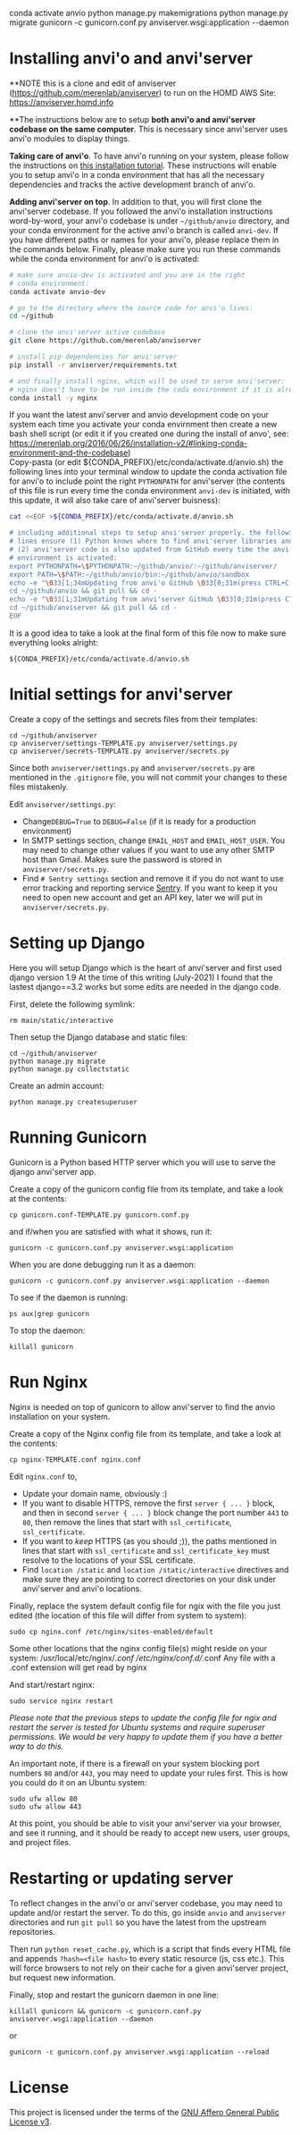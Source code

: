 conda activate anvio
python manage.py makemigrations
python manage.py migrate
gunicorn -c gunicorn.conf.py anviserver.wsgi:application --daemon

# Installing anvi'o and anvi'server
**NOTE this is a clone and edit of anviserver (https://github.com/merenlab/anviserver) to run on the HOMD AWS Site: https://anviserver.homd.info

**The instructions below are to setup **both anvi'o and anvi'server codebase on the same computer**. This is necessary since anvi'server uses anvi'o modules to display things.

**Taking care of anvi'o**. To have anvi'o running on your system, please follow the instructions on [this installation tutorial](https://merenlab.org/2016/06/26/installation-v2/#5-follow-the-active-development-youre-a-wizard-arry). These instructions will enable you to setup anvi'o in a conda environment that has all the necessary dependencies and tracks the active development branch of anvi'o.

**Adding anvi'server on top**. In addition to that, you will first clone the anvi'server codebase. If you followed the anvi'o installation instructions word-by-word, your anvi'o codebase is under `~/github/anvio` directory, and your conda environment for the active anvi'o branch is called `anvi-dev`. If you have different paths or names for your anvi'o, please replace them in the commands below. Finally, please make sure you run these commands while the conda environment for anvi'o is activated:
 
``` bash
# make sure anvio-dev is activated and you are in the right
# conda environment:
conda activate anvio-dev

# go to the directory where the source code for anvi'o lives:
cd ~/github

# clone the anvi'server active codebase
git clone https://github.com/merenlab/anviserver

# install pip dependencies for anvi'server
pip install -r anviserver/requirements.txt

# and finally install nginx, which will be used to serve anvi'server:
# nginx does't have to be run inside the coda environment if it is already installed on your system.
conda install -y nginx
```
If you want the latest anvi'server and anvio development code on your system each time you activate
your conda envirnment then create a new bash shell script (or edit it if you created one during the install of anvo', see:
https://merenlab.org/2016/06/26/installation-v2/#linking-conda-environment-and-the-codebase)  
Copy-pasta (or edit ${CONDA_PREFIX}/etc/conda/activate.d/anvio.sh) the following lines into your terminal window to update the conda activation file for anvi'o to include point the right `PYTHONPATH` for anvi'server (the contents of this file is run every time the conda environment `anvi-dev` is initiated, with this update, it will also take care of anvi'server buisness):

``` bash
cat <<EOF >${CONDA_PREFIX}/etc/conda/activate.d/anvio.sh

# including additional steps to setup anvi'server properly. the following
# lines ensure (1) Python knows where to find anvi'server libraries and
# (2) anvi'server code is also updated from GitHub every time the anvi'o
# environment is activated:
export PYTHONPATH=\$PYTHONPATH:~/github/anvio/:~/github/anviserver/
export PATH=\$PATH:~/github/anvio/bin:~/github/anvio/sandbox
echo -e "\033[1;34mUpdating from anvi'o GitHub \033[0;31m(press CTRL+C to cancel)\033[0m ..."
cd ~/github/anvio && git pull && cd -
echo -e "\033[1;31mUpdating from anvi'server GitHub \033[0;31m(press CTRL+C to cancel)\033[0m ..."
cd ~/github/anviserver && git pull && cd -
EOF
```

It is a good idea to take a look at the final form of this file now to make sure everything looks alright:

```
${CONDA_PREFIX}/etc/conda/activate.d/anvio.sh
```

# Initial settings for anvi'server

Create a copy of the settings and secrets files from their templates:

```
cd ~/github/anviserver
cp anviserver/settings-TEMPLATE.py anviserver/settings.py
cp anviserver/secrets-TEMPLATE.py anviserver/secrets.py
```

Since both `anviserver/settings.py` and `anviserver/secrets.py` are mentioned in the `.gitignore` file, you will not commit your changes to these files mistakenly.

Edit `anviserver/settings.py`:

* Change`DEBUG=True` to `DEBUG=False` (if it is ready for a production environment)
* In SMTP settings section, change `EMAIL_HOST` and `EMAIL_HOST_USER`. You may need to change other values if you want to use any other SMTP host than Gmail. Makes sure the password is stored in `anviserver/secrets.py`.
* Find `# Sentry settings` section and remove it if you do not want to use error tracking and reporting service [Sentry](https://sentry.io/). If you want to keep it you need to open new account and get an API key, later we will put in `anviserver/secrets.py`.

# Setting up Django

Here you will setup Django which is the heart of anvi'server and first used django version 1.9
At the time of this writing (July-2021) I found that the lastest django==3.2 works but some
edits are needed in the django code.


First, delete the following symlink:

```
rm main/static/interactive
```

Then setup the Django database and static files:

```
cd ~/github/anviserver
python manage.py migrate
python manage.py collectstatic
```

Create an admin account:

```
python manage.py createsuperuser
```

# Running Gunicorn

Gunicorn is a Python based HTTP server which you will use to serve the django anvi'server app.

Create a copy of the gunicorn config file from its template, and take a look at the contents:

```
cp gunicorn.conf-TEMPLATE.py gunicorn.conf.py
```

and if/when you are satisfied with what it shows, run it:

```
gunicorn -c gunicorn.conf.py anviserver.wsgi:application
```

When you are done debugging run it as a daemon:

```
gunicorn -c gunicorn.conf.py anviserver.wsgi:application --daemon
```

To see if the daemon is running:

```
ps aux|grep gunicorn
```

To stop the daemon:

```
killall gunicorn
```

# Run Nginx

Nginx is needed on top of gunicorn to allow anvi'server to find the anvio installation on your system.

Create a copy of the Nginx config file from its template, and take a look at the contents:

```
cp nginx-TEMPLATE.conf nginx.conf
```


Edit `nginx.conf` to,

* Update your domain name, obviously :)
* If you want to disable HTTPS, remove the first `server { ... }` block, and then in second `server { ... }` block change the port number `443` to `80`, then remove the lines that start with `ssl_certificate`, `ssl_certificate`.
* If you want to *keep* HTTPS (as you should ;)), the paths mentioned in lines that start with `ssl_certificate` and `ssl_certificate_key` must resolve to the locations of your SSL certificate.
* Find `location /static` and `location /static/interactive` directives and make sure they are pointing to correct directories on your disk under anvi'server and anvi'o locations.

Finally, replace the system default config file for ngix with the file you just edited (the location of this file will differ from system to system):

```
sudo cp nginx.conf /etc/nginx/sites-enabled/default
```

Some other locations that the nginx config file(s) might reside on your system:
/usr/local/etc/nginx/*.conf
/etc/nginx/conf.d/*.conf
Any file with a .conf extension will get read by nginx 

And start/restart nginx:

```
sudo service nginx restart
```

*Please note that the previous steps to update the config file for ngix and restart the server is tested for Ubuntu systems and require superuser permissions. We would be very happy to update them if you have a better way to do this.*


An important note, if there is a firewall on your system blocking port numbers `80` and/or `443`, you may need to update your rules first. This is how you could do it on an Ubuntu system:

```
sudo ufw allow 80
sudo ufw allow 443
```

At this point, you should be able to visit your anvi'server via your browser, and see it running, and it should be ready to accept new users, user groups, and project files.

# Restarting or updating server

To reflect changes in the anvi'o or anvi'server codebase, you may need to update and/or restart the server. To do this, go inside `anvio` and `anviserver` directories and run `git pull` so you have the latest from the upstream repositories.

Then run `python reset_cache.py`, which is a script that finds every HTML file and appends `?hash=<file hash>` to every static resource (js, css etc.). This will force browsers to not rely on their cache for a given anvi'server project, but request new information.

Finally, stop and restart the gunicorn daemon in one line:

```
killall gunicorn && gunicorn -c gunicorn.conf.py anviserver.wsgi:application --daemon
```
or
```
gunicorn -c gunicorn.conf.py anviserver.wsgi:application --reload
```
# License

This project is licensed under the terms of the [GNU Affero General Public License v3](https://www.gnu.org/licenses/agpl-3.0.en.html).